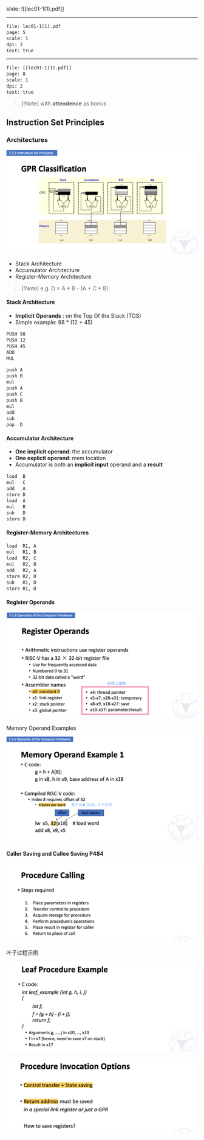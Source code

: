 slide: ![[lec01-1(1).pdf]]

----

```slide-note
file: lec01-1(1).pdf
page: 5
scale: 1
dpi: 2
text: true
```

----

```slide-note
file: [[lec01-1(1).pdf]]
page: 8
scale: 1
dpi: 2
text: true
```


> [!Note] with **attendence** as bonus

## Instruction Set Principles

### Architectures

![](../../assets/SYS2/SYS2GPRSpecification.png)

- Stack Architecture
- Accumulator Architecture
- Register-Memory Architecture

> [!Note] e.g. D = A \* B - (A + C \* B)


#### **Stack** Architecture 

- **Implicit Operands** : on the Top Of the Stack (TOS)
- Simple example: 98 * (12 + 45) 

```assembly
PUSH 98
PUSH 12
PUSH 45
ADD
MUL
```

```assembly
push A
push B
mul
push A
push C
push B
mul
add
sub
pop  D
```

#### Accumulator Architecture

- **One implicit operand**: the accumulator 
- **One explicit operand**: mem location
- Accumulator is both an **implicit input** operand and a **result**

```arm-asm
load  B
mul   C
add   A
store D
load  A
mul   B
sub   D
store D
```

#### Register-Memory Architectures

```arm-asm
load  R1, A
mul   R1, B
load  R2, C
mul   R2, B
add   R2, A
store R2, D
sub   R1, D
store R1, D
```

#### Register Operands

![](../../assets/SYS2/SYS2RegsiterOperand.png)

Memory Operand Examples

![](../../assets/SYS2/SYS2ISAPrinciple.png)


#### Caller Saving and Callee Saving P484

![](../../assets/SYS2/SYS2ProcedureCall.png)

叶子过程示例

![](../../assets/SYS2/SYS2LeafProcedureExample.png)

![](../../assets/SYS2/SYS2ProcedureInvoke.png)

